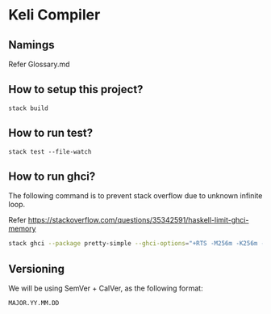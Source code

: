 # Keli Compiler

## Namings
Refer Glossary.md

## How to setup this project?

```
stack build
```

## How to run test?

```
stack test --file-watch
```

## How to run ghci?

The following command is to prevent stack overflow due to unknown infinite loop.

Refer https://stackoverflow.com/questions/35342591/haskell-limit-ghci-memory

```sh
stack ghci --package pretty-simple --ghci-options="+RTS -M256m -K256m -RTS -interactive-print=Text.Pretty.Simple.pPrint" 
```

## Versioning

We will be using SemVer + CalVer, as the following format:

```
MAJOR.YY.MM.DD
```